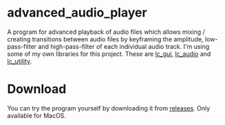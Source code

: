 # advanced_audio_player
A program for advanced playback of audio files which allows mixing / creating transitions between audio files by keyframing the amplitude, low-pass-filter and high-pass-filter of each individual audio track.
I'm using some of my own libraries for this project. These are [lc_gui](https://github.com/linusced/lc_gui), [lc_audio](https://github.com/linusced/lc_audio) and [lc_utility](https://github.com/linusced/lc_utility).

# Download
You can try the program yourself by downloading it from [releases](https://github.com/linusced/advanced_audio_player/releases/).
Only available for MacOS.
